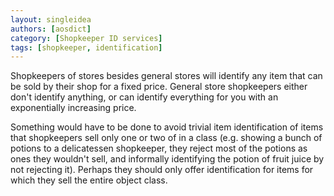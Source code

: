 ```yaml
---
layout: singleidea
authors: [aosdict]
category: [Shopkeeper ID services]
tags: [shopkeeper, identification]
---
```

Shopkeepers of stores besides general stores will identify any item that can be sold by their shop for a fixed price. General store shopkeepers either don't identify anything, or can identify everything for you with an exponentially increasing price.

Something would have to be done to avoid trivial item identification of items that shopkeepers sell only one or two of in a class (e.g. showing a bunch of potions to a delicatessen shopkeeper, they reject most of the potions as ones they wouldn't sell, and informally identifying the potion of fruit juice by not rejecting it). Perhaps they should only offer identification for items for which they sell the entire object class.
